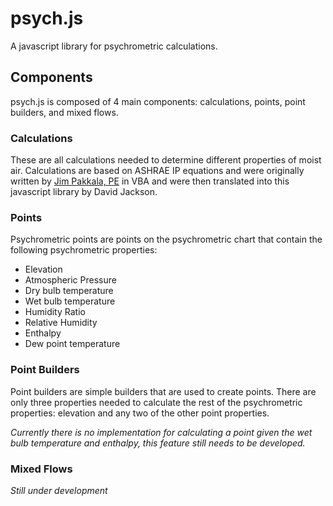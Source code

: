 # psych.js
A javascript library for psychrometric calculations.

## Components

psych.js is composed of 4 main components: calculations, points, point builders, and mixed flows.

### Calculations 

These are all calculations needed to determine different properties of moist air. Calculations are based on ASHRAE IP equations and were originally written by [Jim Pakkala, PE](https://www.linkedin.com/in/jimpakkala) in VBA and were then translated into this javascript library by David Jackson. 

### Points 

Psychrometric points are points on the psychrometric chart that contain the following psychrometric properties:
- Elevation
- Atmospheric Pressure
- Dry bulb temperature
- Wet bulb temperature
- Humidity Ratio
- Relative Humidity
- Enthalpy
- Dew point temperature

### Point Builders

Point builders are simple builders that are used to create points. There are only three properties needed to calculate the rest of the psychrometric properties: elevation and any two of the other point properties.

*Currently there is no implementation for calculating a point given the wet bulb temperature and enthalpy, this feature still needs to be developed.*

### Mixed Flows

*Still under development*